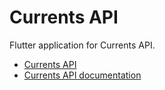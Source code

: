 # Currents API

Flutter application for Currents API.

- [Currents API](https://currentsapi.services/en)
- [Currents API documentation](https://currentsapi.services/en/docs/)
